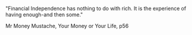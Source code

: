 "Financial Independence has nothing to do with rich. It is the experience of having enough-and then some."

Mr Money Mustache, Your Money or Your Life, p56